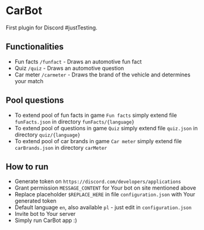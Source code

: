 # CarBot

First plugin for Discord #justTesting.  

## Functionalities
- Fun facts `/funfact` - Draws an automotive fun fact
- Quiz `/quiz` - Draws an automotive question
- Car meter `/carmeter` - Draws the brand of the vehicle and determines your match

## Pool questions
- To extend pool of fun facts in game `Fun facts` simply extend file `funFacts.json` in directory `funFacts/{language}`
- To extend pool of questions in game `Quiz` simply extend file `quiz.json` in directory `quiz/{language}`
- To extend pool of car brands in game `Car meter` simply extend file `carBrands.json` in directory `carMeter`

## How to run
- Generate token on `https://discord.com/developers/applications`
- Grant permission `MESSAGE_CONTENT` for Your bot on site mentioned above
- Replace placeholder `$REPLACE_HERE` in file `configuration.json` with Your generated token
- Default language `en`, also available `pl` - just edit in `configuration.json`
- Invite bot to Your server
- Simply run CarBot app :)
